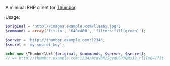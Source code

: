 A minimal PHP client for [Thumbor][1].

Usage:
```php
$original = 'http://images.example.com/llamas.jpg';
$commands = array('fit-in', '640x480', 'filters:fill(green)');

$server = 'http://thumbor.example.com:1234';
$secret = 'my-secret-key';

echo new \Thumbor\Url($original, $commands, $server, $secret);
// => http://thumbor.example.com:1234/mYdVBN25gyqUGD3QRsI9_rl1IxQ=/fit-in/640x480/filters:fill(green)/http%3A%2F%2Fimages.example.com%2Fllamas.jpg
```

 [1]: https://github.com/globocom/thumbor
